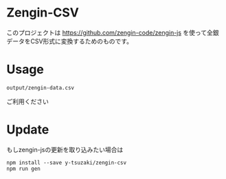 # Zengin-CSV

このプロジェクトは https://github.com/zengin-code/zengin-js を使って全銀データをCSV形式に変換するためのものです。

# Usage

```
output/zengin-data.csv
```
ご利用ください

# Update

もしzengin-jsの更新を取り込みたい場合は

```
npm install --save y-tsuzaki/zengin-csv
npm run gen
```
